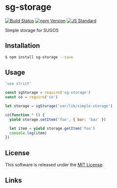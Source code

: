 sg-storage
==========

<!---
This file is generated by ape-tmpl. Do not update manually.
--->

<!-- Badge Start -->
<a name="badges"></a>

[![Build Status][bd_travis_com_shield_url]][bd_travis_com_url]
[![npm Version][bd_npm_shield_url]][bd_npm_url]
[![JS Standard][bd_standard_shield_url]][bd_standard_url]

[bd_repo_url]: https://github.com/realglobe-Inc/sg-storage
[bd_travis_url]: http://travis-ci.org/realglobe-Inc/sg-storage
[bd_travis_shield_url]: http://img.shields.io/travis/realglobe-Inc/sg-storage.svg?style=flat
[bd_travis_com_url]: http://travis-ci.com/realglobe-Inc/sg-storage
[bd_travis_com_shield_url]: https://api.travis-ci.com/realglobe-Inc/sg-storage.svg?token=aeFzCpBZebyaRijpCFmm
[bd_license_url]: https://github.com/realglobe-Inc/sg-storage/blob/master/LICENSE
[bd_codeclimate_url]: http://codeclimate.com/github/realglobe-Inc/sg-storage
[bd_codeclimate_shield_url]: http://img.shields.io/codeclimate/github/realglobe-Inc/sg-storage.svg?style=flat
[bd_codeclimate_coverage_shield_url]: http://img.shields.io/codeclimate/coverage/github/realglobe-Inc/sg-storage.svg?style=flat
[bd_gemnasium_url]: https://gemnasium.com/realglobe-Inc/sg-storage
[bd_gemnasium_shield_url]: https://gemnasium.com/realglobe-Inc/sg-storage.svg
[bd_npm_url]: http://www.npmjs.org/package/sg-storage
[bd_npm_shield_url]: http://img.shields.io/npm/v/sg-storage.svg?style=flat
[bd_standard_url]: http://standardjs.com/
[bd_standard_shield_url]: https://img.shields.io/badge/code%20style-standard-brightgreen.svg

<!-- Badge End -->


<!-- Description Start -->
<a name="description"></a>

Simple storage for SUGOS

<!-- Description End -->


<!-- Overview Start -->
<a name="overview"></a>



<!-- Overview End -->


<!-- Sections Start -->
<a name="sections"></a>

<!-- Section from "doc/guides/01.Installation.md.hbs" Start -->

<a name="section-doc-guides-01-installation-md"></a>
Installation
-----

```bash
$ npm install sg-storage --save
```


<!-- Section from "doc/guides/01.Installation.md.hbs" End -->

<!-- Section from "doc/guides/02.Usage.md.hbs" Start -->

<a name="section-doc-guides-02-usage-md"></a>
Usage
---------

```javascript
'use strict'

const sgStorage = require('sg-storage')
const co = require('co')

let storage = sgStorage('var/lib/simple-storage')

co(function * () {
  yield storage.setItem('foo', { bar: 'baz' })

  let item = yield storage.getItem('foo')
  console.log(item)
})

```


<!-- Section from "doc/guides/02.Usage.md.hbs" End -->


<!-- Sections Start -->


<!-- LICENSE Start -->
<a name="license"></a>

License
-------
This software is released under the [MIT License](https://github.com/realglobe-Inc/sg-storage/blob/master/LICENSE).

<!-- LICENSE End -->


<!-- Links Start -->
<a name="links"></a>

Links
------


<!-- Links End -->

